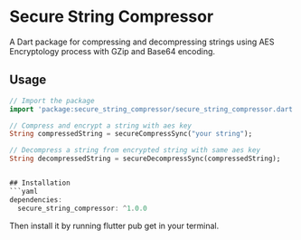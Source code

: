 # Secure String Compressor

A Dart package for compressing and decompressing strings using AES Encryptology process with GZip and Base64 encoding.


## Usage

```dart
// Import the package
import 'package:secure_string_compressor/secure_string_compressor.dart';

// Compress and encrypt a string with aes key
String compressedString = secureCompressSync("your string");

// Decompress a string from encrypted string with same aes key
String decompressedString = secureDecompressSync(compressedString);


## Installation
```yaml
dependencies:
  secure_string_compressor: ^1.0.0
```
Then install it by running flutter pub get in your terminal.